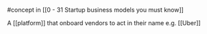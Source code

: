 #concept in [[0 - 31 Startup business models you must know]]

A [[platform]] that onboard vendors to act in their name e.g. [[Uber]]